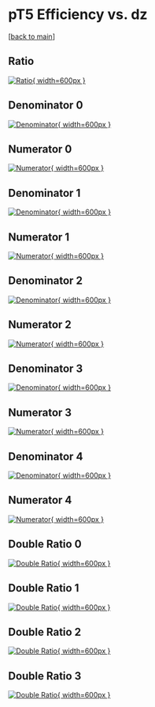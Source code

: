 # pT5 Efficiency vs. dz

[[back to main](./)]



## Ratio

[![Ratio](../mtv/var/pT5_base_0_1_eff_dz.png){ width=600px }](../mtv/var/pT5_base_0_1_eff_dz.pdf)

## Denominator 0

[![Denominator](../mtv/den/pT5_base_0_1_eff_dz_den0.png){ width=600px }](../mtv/den/pT5_base_0_1_eff_dz_den0.pdf)

## Numerator 0

[![Numerator](../mtv/num/pT5_base_0_1_eff_dz_num0.png){ width=600px }](../mtv/num/pT5_base_0_1_eff_dz_num0.pdf)

## Denominator 1

[![Denominator](../mtv/den/pT5_base_0_1_eff_dz_den1.png){ width=600px }](../mtv/den/pT5_base_0_1_eff_dz_den1.pdf)

## Numerator 1

[![Numerator](../mtv/num/pT5_base_0_1_eff_dz_num1.png){ width=600px }](../mtv/num/pT5_base_0_1_eff_dz_num1.pdf)

## Denominator 2

[![Denominator](../mtv/den/pT5_base_0_1_eff_dz_den2.png){ width=600px }](../mtv/den/pT5_base_0_1_eff_dz_den2.pdf)

## Numerator 2

[![Numerator](../mtv/num/pT5_base_0_1_eff_dz_num2.png){ width=600px }](../mtv/num/pT5_base_0_1_eff_dz_num2.pdf)

## Denominator 3

[![Denominator](../mtv/den/pT5_base_0_1_eff_dz_den3.png){ width=600px }](../mtv/den/pT5_base_0_1_eff_dz_den3.pdf)

## Numerator 3

[![Numerator](../mtv/num/pT5_base_0_1_eff_dz_num3.png){ width=600px }](../mtv/num/pT5_base_0_1_eff_dz_num3.pdf)

## Denominator 4

[![Denominator](../mtv/den/pT5_base_0_1_eff_dz_den4.png){ width=600px }](../mtv/den/pT5_base_0_1_eff_dz_den4.pdf)

## Numerator 4

[![Numerator](../mtv/num/pT5_base_0_1_eff_dz_num4.png){ width=600px }](../mtv/num/pT5_base_0_1_eff_dz_num4.pdf)

## Double Ratio 0

[![Double Ratio](../mtv/ratio/pT5_base_0_1_eff_dz_ratio0.png){ width=600px }](../mtv/ratio/pT5_base_0_1_eff_dz_ratio0.pdf)

## Double Ratio 1

[![Double Ratio](../mtv/ratio/pT5_base_0_1_eff_dz_ratio1.png){ width=600px }](../mtv/ratio/pT5_base_0_1_eff_dz_ratio1.pdf)

## Double Ratio 2

[![Double Ratio](../mtv/ratio/pT5_base_0_1_eff_dz_ratio2.png){ width=600px }](../mtv/ratio/pT5_base_0_1_eff_dz_ratio2.pdf)

## Double Ratio 3

[![Double Ratio](../mtv/ratio/pT5_base_0_1_eff_dz_ratio3.png){ width=600px }](../mtv/ratio/pT5_base_0_1_eff_dz_ratio3.pdf)

